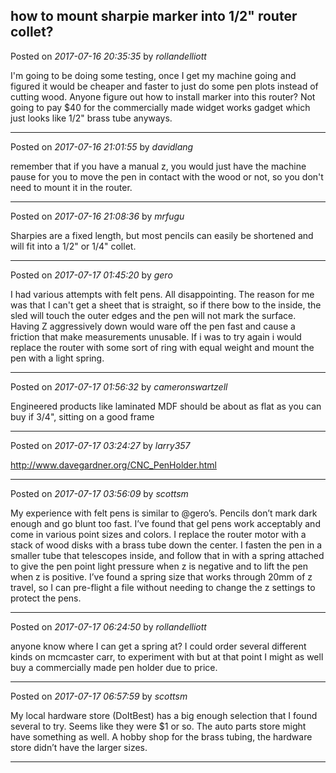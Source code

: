## how to mount sharpie marker into 1/2" router collet?
Posted on *2017-07-16 20:35:35* by *rollandelliott*

I'm going to be doing some testing, once I get my machine going and figured it would be cheaper and faster to just do some pen plots instead of cutting wood. Anyone figure out how to install marker into this router? Not going to pay $40 for the commercially made widget works gadget which just looks like 1/2" brass tube anyways.

---

Posted on *2017-07-16 21:01:55* by *davidlang*

remember that if you have a manual z, you would just have the machine pause for you to move the pen in contact with the wood or not, so you don't need to mount it in the router.

---

Posted on *2017-07-16 21:08:36* by *mrfugu*

Sharpies are a fixed length, but most pencils can easily be shortened and will fit into a 1/2" or 1/4" collet.

---

Posted on *2017-07-17 01:45:20* by *gero*

I had various attempts with felt pens. All disappointing. The reason for me was that I can't get a sheet that is straight, so if there bow to the inside, the sled will touch the outer edges and the pen will not mark the surface. Having Z aggressively down would ware off the pen fast and cause a friction that make measurements unusable. If i was to try again i would replace the router with some sort of ring with equal weight and mount the pen with a light spring.

---

Posted on *2017-07-17 01:56:32* by *cameronswartzell*

Engineered products like laminated MDF should be about as flat as you can buy if 3/4", sitting on a good frame

---

Posted on *2017-07-17 03:24:27* by *larry357*

http://www.davegardner.org/CNC_PenHolder.html

---

Posted on *2017-07-17 03:56:09* by *scottsm*

My experience with felt pens is similar to @gero’s. Pencils don’t mark dark enough and go blunt too fast. I’ve found that gel pens work acceptably and come in various point sizes and colors.
I replace the router motor with a stack of wood disks with a brass tube down the center. I fasten the pen in a smaller tube that telescopes inside, and follow that in with a spring attached to give the pen point light pressure when z is negative and to lift the pen when z is positive. I’ve found a spring size that works through 20mm of z travel, so I can pre-flight a file without needing to change the z settings to protect the pens.

---

Posted on *2017-07-17 06:24:50* by *rollandelliott*

anyone know where I can get a spring at? I could order several different kinds on mcmcaster carr, to experiment with but at that point I might as well buy a commercially made pen holder due to price.

---

Posted on *2017-07-17 06:57:59* by *scottsm*

My local hardware store (DoItBest) has a big enough selection that I found several to try. Seems like they were $1 or so.  The auto parts store might have something as well. A hobby shop for the brass tubing, the hardware store didn’t have the larger sizes.

---

